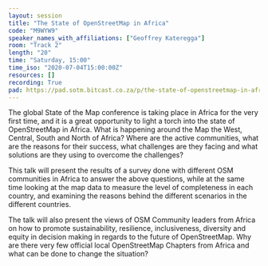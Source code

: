 ```yaml
---
layout: session
title: "The State of OpenStreetMap in Africa"
code: "M9WYW9"
speaker_names_with_affiliations: ["Geoffrey Kateregga"]
room: "Track 2"
length: "20"
time: "Saturday, 15:00"
time_iso: "2020-07-04T15:00:00Z"
resources: []
recording: True
pad: https://pad.sotm.bitcast.co.za/p/the-state-of-openstreetmap-in-africa
---
```

The global State of the Map conference is taking place in Africa for the very first time, and it is a great opportunity to light a torch into the state of OpenStreetMap in Africa. What is happening around the Map the West, Central, South and North of Africa? Where are the active communities, what are the reasons for their success, what challenges are they facing and what solutions are they using to overcome the challenges? 
 
This talk will present the results of a survey done with different OSM communities in Africa to answer the above questions, while at the same time looking at the map data to measure the level of completeness in each country, and examining the reasons behind the different scenarios in the different countries. 
 
The talk will also present the views of OSM Community leaders from Africa on how to promote sustainability, resilience, inclusiveness, diversity and equity in decision making in regards to the future of OpenStreetMap. Why are there very few official local OpenStreetMap Chapters from Africa and what can be done to change the situation?
